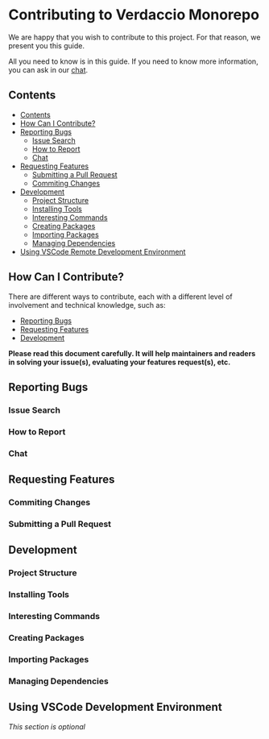 # Contributing to Verdaccio Monorepo

We are happy that you wish to contribute to this project. For that reason, we present you this guide.

All you need to know is in this guide. If you need to know more information, you can ask in our [chat](#chat).

## Contents

- [Contents](#contents)
- [How Can I Contribute?](#how-can-i-contribute)
- [Reporting Bugs](#reporting-bugs)
  - [Issue Search](#issue-search)
  - [How to Report](#how-to-report)
  - [Chat](#chat)
- [Requesting Features](#requesting-features)
  - [Submitting a Pull Request](#submitting-a-pull-request)
  - [Commiting Changes](#commiting-changes)
- [Development](#development)
  - [Project Structure](#project-structure)
  - [Installing Tools](#installing-tools)
  - [Interesting Commands](#interesting-commands)
  - [Creating Packages](#creating-packages)
  - [Importing Packages](#importing-packages)
  - [Managing Dependencies](#managing-dependencies)
- [Using VSCode Remote Development Environment](#using-vscode-remote-development-environment)

## How Can I Contribute?

There are different ways to contribute, each with a different level of involvement and technical knowledge, such as:

- [Reporting Bugs](#reporting-bugs)
- [Requesting Features](#requesting-features)
- [Development](#development)

**Please read this document carefully. It will help maintainers and readers in solving your issue(s), evaluating your features request(s), etc.**

## Reporting Bugs

### Issue Search

### How to Report

### Chat

## Requesting Features

### Commiting Changes

### Submitting a Pull Request

## Development

### Project Structure

### Installing Tools

### Interesting Commands

### Creating Packages

### Importing Packages

### Managing Dependencies

## Using VSCode Development Environment

_This section is optional_
